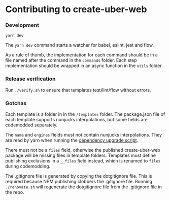 # Contributing to create-uber-web

### Development

```
yarn dev
```

The `yarn dev` command starts a watcher for babel, eslint, jest and flow.

As a rule of thumb, the implementation for each command should be in a file named after the command in the `commands` folder. Each step implementation should be wrapped in an async function in the `utils` folder.

### Release verification

Run `./verify.sh` to ensure that templates test/lint/flow without errors.

### Gotchas

Each template is a folder in in the `/templates` folder. The package.json file of each template supports nunjucks interpolations, but some fields are codemodded separately.

The `name` and `engines` fields must not contain nunjucks interpolations. They are read by yarn when running the [dependency upgrade script](#upgrading-dependencies).

There must not be a `files` field, otherwise the published create-uber-web package will be missing files in template folders. Templates must define publishing exclusions in a `__files` field instead, which is renamed to `files` during codemodding.

The .gitignore file is generated by copying the dotgitignore file. This is required because NPM publishing clobbers the .gitignore file. Running `./renovate.sh` will regenerate the dotgitignore file from the .gitignore file in the repo.
